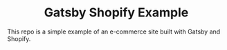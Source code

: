 
<h1 align="center">
  Gatsby Shopify Example
</h1>

This repo is a simple example of an e-commerce site built with Gatsby and Shopify.